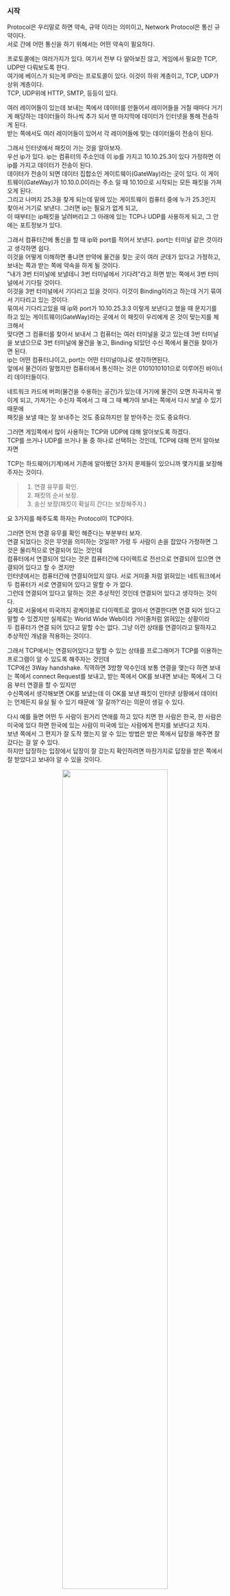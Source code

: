 ### 시작
Protocol은 우리말로 하면 약속, 규약 이라는 의미이고, Network Protocol은 통신 규약이다. <br />
서로 간에 어떤 통신을 하기 위해서는 어떤 약속이 필요하다. <br />

프로토콜에는 여러가지가 있다. 여기서 전부 다 알아보진 않고, 게임에서 필요한 TCP, UDP만 다뤄보도록 한다. <br />
여기에 베이스가 되는게 IP라는 프로토콜이 있다. 이것이 하위 계층이고, TCP, UDP가 상위 계층이다. <br />
TCP, UDP위에 HTTP, SMTP, 등등이 있다. <br />

여러 레이어들이 있는데 보내는 쪽에서 데이터를 만들어서 레이어들을 거칠 때마다 거기게 해당하는 데이터들이 하나씩 추가 되서 맨 마지막에 데이터가 인터넷을 통해 전송하게 된다. <br />
받는 쪽에서도 여러 레이어들이 있어서 각 레이어들에 맞는 데이터들이 전송이 된다. <br />

그래서 인터넷에서 패킷이 가는 것을 알아보자. <br />
우선 ip가 있다. ip는 컴퓨터의 주소인데 이 ip를 가지고 10.10.25.3이 있다 가정하면 이 ip를 가지고 데이터가 전송이 된다. <br />
데이터가 전송이 되면 데이터 집합소인 게이트웨이(GateWay)라는 곳이 있다. 이 게이트웨이(GateWay)가 10.10.0.0이라는 주소 일 때 10.10으로 시작되는 모든 패킷을 가져오게 된다. <br />
그리고 나머지 25.3을 찾게 되는데 밑에 있는 게이트웨이 컴퓨터 중에 누가 25.3인지 찾아서 거기로 보낸다. 그러면 ip는 필요가 없게 되고, <br />
이 때부터는 ip패킷을 날려버리고 그 아래에 있는 TCP나 UDP를 사용하게 되고, 그 안에는 포트정보가 있다. <br />

그래서 컴퓨터간에 통신을 할 때 ip와 port를 적어서 보낸다. port는 터미널 같은 것이라고 생각하면 쉽다. <br />
이것을 어떻게 이해하면 좋냐면 만약에 물건을 찾는 곳이 여러 군데가 있다고 가정하고, 보내는 쪽과 받는 쪽에 약속을 하게 될 것이다. <br />
"내가 3번 터미널에 보낼테니 3번 터미널에서 기다려"라고 하면 받는 쪽에서 3번 터미널에서 기다릴 것이다. <br />
이것을 3번 터미널에서 기다리고 있을 것이다. 이것이 Binding이라고 하는데 거기 묶여서 기다리고 있는 것이다. <br />
묶여서 기다리고있을 때 ip와 port가 10.10.25.3:3 이렇게 보낸다고 했을 때 문지기를 하고 있는 게이트웨이(GateWay)라는 곳에서 이 패킷이 우리에게 온 것이 맞는지를 체크해서 <br />
맞다면 그 컴퓨터를 찾아서 보내서 그 컴퓨터는 여러 터미널을 갖고 있는데 3번 터미널을 보냈으므로 3번 터미널에 물건을 놓고, Binding 되있던 수신 쪽에서 물건을 찾아가면 된다. <br />
ip는 어떤 컴퓨터냐이고, port는 어떤 터미널이냐로 생각하면된다. <br />
앞에서 물건이라 말했지만 컴퓨터에서 통신하는 것은 0101010101으로 이루어진 바이너리 데이터들이다. <br />

네트워크 카드에 버퍼(물건을 수용하는 공간)가 있는데 거기에 물건이 오면 차곡차곡 쌓이게 되고, 가져가는 수신자 쪽에서 그 때 그 때 빼가야 보내는 쪽에서 다시 보낼 수 있기 때문에 <br />
패킷을 보낼 때는 잘 보내주는 것도 중요하지만 잘 받아주는 것도 중요하다. <br />

그러면 게임쪽에서 많이 사용하는 TCP와 UDP에 대해 알아보도록 하겠다. <br />
TCP를 쓰거나 UDP를 쓰거나 둘 중 하나로 선택하는 것인데, TCP에 대해 먼저 알아보자면 <br />

TCP는 하드웨어(기계)에서 기존에 알아봤던 3가지 문제들이 있으니까 몇가지를 보장해주자는 것이다.  <br />

> 1. 연결 유무를 확인. <br />
> 2. 패킷의 순서 보장. <br />
> 3. 송신 보장(패킷이 확실히 간다는 보장해주자.) <br />

요 3가지를 해주도록 하자는 Protocol이 TCP이다.  

그러면 먼저 연결 유무를 확인 해준다는 부분부터 보자. <br />
연결 되었다는 것은 무엇을 의미하는 것일까? 가령 두 사람이 손을 잡았다 가정하면 그것은 물리적으로 연결되어 있는 것인데 <br />
컴퓨터에서 연결되어 있다는 것은 컴퓨터간에 다이렉트로 전선으로 연결되어 있으면 연결되어 있다고 할 수 겠지만 <br />
인터넷에서는 컴퓨터간에 연결되어있지 않다. 서로 거미줄 처럼 얽혀있는 네트워크에서 두 컴퓨터가 서로 연결되어 있다고 말할 수 가 없다. <br />
그런데 연결되어 있다고 말하는 것은 추상적인 것인데 연결되어 있다고 생각하는 것이다. <br />
실제로 서울에서 미국까지 광케이블로 다이렉트로 깔아서 연결한다면 연결 되어 있다고 말할 수 있겠지만 실제로는 World Wide Web이라 거미줄처럼 얽혀있는 상황이라 <br />
두 컴퓨터가 연결 되어 있다고 말할 수는 없다. 그냥 이런 상태를 연결이라고 말하자고 추상적인 개념을 적용하는 것이다. <br />

그래서 TCP에서는 연결되어있다고 말할 수 있는 상태를 프로그래머가 TCP를 이용하는 프로그램이 알 수 있도록 해주자는 것인데 <br />
TCP에선 3Way handshake. 직역하면 3방향 악수인데 보통 연결을 맺는다 하면 보내는 쪽에서 connect Request를 보내고, 받는 쪽에서 OK를 보내면 보내는 쪽에서 그 다음 부터 연결을 할 수 있지만 <br /> 
수신쪽에서 생각해보면 OK를 보냈는데 이 OK를 보낸 패킷이 인터넷 상황에서 데이터는 언제든지 유실 될 수 있기 때문에 '잘 갈까?'라는 의문이 생길 수 있다. <br />

다시 예를 들면 어떤 두 사람이 원거리 연애를 하고 있다 치면 한 사람은 한국, 한 사람은 미국에 있다 하면 한국에 있는 사람이 미국에 있는 사람에게 편지를 보낸다고 치자. <br />
보낸 쪽에서 그 편지가 잘 도착 했는지 알 수 있는 방법은 받은 쪽에서 답장을 해주면 잘 갔다는 걸 알 수 있다. <br />
하지만 답장하는 입장에서 답장이 잘 갔는지 확인하려면 마찬가지로 답장을 받은 쪽에서 잘 받았다고 보내야 알 수 있을 것이다. <br />

<p align = "center"> <img src = "https://user-images.githubusercontent.com/33046341/96084852-c2ef2f00-0efa-11eb-9bb4-ad1dfefccc85.png" width = 70%> </img></p>
그래서 이렇게 A가 B에게 Connect Request를 했을 때(1 way) B가 A에게 OK를 보내게 되고(2 way) B는 A가 OK를 잘 받았는지 못 받았는지 알 수 없기 때문에 A가 B에게 잘 받았다고 알려줘야한다. (3 way)
이렇게 해서 3Way handshake가 된다. <br />

만약에 B가 A에게 OK를 보냈을 때 A가 B에게 잘 받았다고 다시 보내줘야 하는데 아무리 기다려도 안와서 또 B가 A에게 OK를 보냈는데도 안왔을 때 추상적으로 연결이 끊어졌다고 간주한다. <br />
또는 명시적으로 Disconnect통보를 하는경우 끊어졌다고 간주한다. <br />

TCP는 이런식으로 연결이 되고, 끊어지고를 프로그램에서 알 수 있게 알려준다. <br />

그 다음 패킷의 순서를 보장해주는 부분을 보자! <br />
네트워크 통신 자체가 원거리 연애라고 생각하면 된다. (보장되는 것이 아무것도 없기 때문에) <br />

A라는 한국 사람이 미국에 있는 B에게 소포 4개를 각각 다른 배에 보냈다고 가정해보자 <br /> 
그러면 받는 쪽에서 어떤 배는 빨리오고 어떤 배는 늦게와서 순서가 뒤 바뀌어서 어떤게 먼저 온 것인지 알 수가 없다. <br />
그래서 이것을 해결하는 방법은 소포에 번호를 부여하는 것이다. <br />
그러면 받는 쪽에서 그 번호를 보고 순서대로 정렬을 할 수 있다. <br />

컴퓨터로 얘기를 하자면 패킷 4개가 왔는데 받는 쪽에서 마지막 보낸 패킷이 2번이라고 가정하고, (데이터가 있으면 TCP/IP의 헤더가 앞에 붙는다.) 그 다음 보내는게 4번이라고 보냈을 때 <br />
받는 쪽에선 2번이 오고 그 다음에 4번이 오게 되니까 3번이 안오는 것을 알게 되고, 받는 쪽에서 보내는 쪽에게 3번을 다시 보내라고 요청할 것이다. <br />
그 때 3번을 받을 수 있고, 또는 3번을 다시 보내라는 패킷이 유실되서 3번이 아니라 5번을 받게 되고, 5번을 받았을 때도 3번을 보내라고 요청을 했는데 이 패킷이 또 유실되서 6번을 받게되고, <br />
이렇게 계속 7번이 오든 8번이 오든 기다리고 있다가 3번이 오는 순간 TCP를 이용하는 프로그램에 패킷이 다 왔다고 알려준다. <br /> 

그래서 프로그램 입장에서는 순서를 뒤섞여서 받는 경우는 없다. 안받거나, 못받거나 연결이 끊어졌거나이지 순서가 뒤섞여서 받지 않기 때문에 순서를 보장해준다. <br />

그 다음 TCP를 사용하면 송신 보장을 해주는데 2번 받고 3번이 유실되고, 4번을 받았을 때 3번을 다시 받을 때 까지 요청하고 기다리기 때문에 송신보장도 해준다. <br />

TCP를 사용하면 

> 1. 연결 유무를 확인. <br />
> 2. 패킷의 순서 보장. <br />
> 3. 송신 보장(패킷이 확실히 간다는 보장해주자.) <br />

인데

그에 반해 UDP는 그런게 없다. <br />

> 1. 연결 유무 X
> 2. 순서보장 안됨.
> 3. 송신보장 안됨.

TCP와 UDP가 있을 때 TCP 쓰면 되지 UDP를 왜 써? 할 수 있지만 TCP를 사용하면 보내고 받는데 3way로 왔다갔다 해야 3배 느리다. <br />
그런데 UDP는 보내놓고 '갔겠지.. 안 갔음 말고..' 이런것이기 때문에 빠르다. <br />
그리고 유실이라는 것이 실제 확률적으로 보면 7%이다. 100개를 보내면 7개가 안가는 것이다. <br />
그래서 UDP입장에서 보면 '7개 정도야 안 갈 수도 있지...'라고 넘길 수 있다. <br />

그래서 이렇게 빠르기 때문에 게임쪽에서 쓰고 싶어한다. (게임은 무조건 반응이 빨라야 하기 때문에) <br />
TCP는 지연시간이 UDP에 비해 길다. 그래서 지연시간 면에서 UDP가 빠르기 때문에 쓰고 싶어하는데 순서보장이 안되고, 연결보장이 안되고, 가다가 없어질 수 도 있다. <br />
실 예로 LOL이라는 게임에서 스킬을 썼는데 사용 된 스킬의 데이터가 서버로 가야하는데 가다가 유실되면 그 때 사용된 스킬이 사용이 되지 않게 된다. <br />
그래서 이런 문제들 때문에 UDP를 쓰고 싶지만 UDP를 쓰려니까 여러가지 문제가 생기는데 그래서 게임 개발자들이 이 것을 해결하기 위해 Relialde UDP를 코딩으로 만들어서 사용한다. <br />

Relialde UDP가 다른게 아니고 TCP가 하던 일을 소프트웨어로 처리 하는 것이다. <br />
TCP는 기계 자체(NIC 네트워크 카드 같은 것들)에서 그런 프로토콜을 제공하도록 내장되어 있고, Relialde UDP는 프로그래머들이 코딩을 통해 만들었다. <br />
TCP에서 비효율적인 부분들을 제거를 해서 안정성을 낮추고, 성능을 올리고, 안정성이 필요한 쪽에서는 성능을 낮추는 식으로 해서 프로그래머들이 원하는 식으로 해서 만드는게 Relialde UDP이다. <br />

그런데 Relialde UDP는 만들기가 쉽지가 않다. 여러가지 변수가 존재하기 때문이다. <br />
그래서 대형 게임회사들(블리자드)이 자체적으로 만들어 썼다. <Br />
요즘에는 유니티나 언리얼에서 제공하고 있다. 옛날에 비해서는 누구나 쓸 수 있는 상황들이 열려있지만 막상 쓰려고 하면 복잡한 문제들은 있다. <br />

그래서 UDP와 TCP가 있는데 우리가 아는 대부분의 게임들은 UDP를 쓴다. 보통 반응속도가 빠른 게임들인데 격투, 슈팅, AOS형태의 게임들이다. <br />
TCP를 사용하는 게임들은 안정성이 높아야 하는 게임들인데 MMORPG, 보드게임들이다. <br />  
